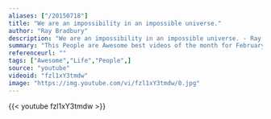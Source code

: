 ```yaml
---
aliases: ["/20150718"]
title: "We are an impossibility in an impossible universe."
author: "Ray Bradbury"
description: "We are an impossibility in an impossible universe. - Ray Bradbury quotes from GetInspired365.com"
summary: "This People are Awesome best videos of the month for February 2017 features all sorts of amazing skills and incredible tricks! Including parkour, gymnastics, skateboarding, trick shots, basketball, rollerskating and much more!"
referenceurl: ""
tags: ["Awesome","Life","People",]
source: "youtube"
videoid: "fzl1xY3tmdw"
image: "https://img.youtube.com/vi/fzl1xY3tmdw/0.jpg"
---
```


{{< youtube fzl1xY3tmdw >}}
